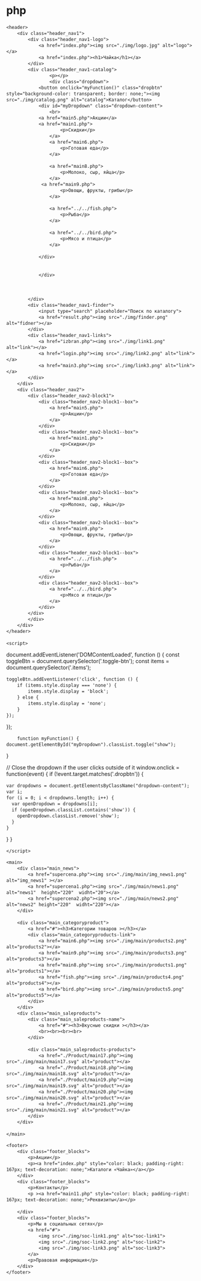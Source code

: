 # php <!DOCTYPE html>
<html lang="en">
<head>
    <meta charset="UTF-8">
    <meta name="viewport" content="width=device-width, initial-scale=1">
    <title>Магазин Чайка</title>
    <link rel="stylesheet" href="./css/styles.css">
    <link rel="stylesheet" href="./css/main.css">
</head>
<body>
    <style>
        .dropbtn {
    background-color: #rgba (0,0,0,0);
    color: black;
    padding: 16px;
    font-size: 16px;
    border: none;
    cursor: pointer;
}

.dropbtn:hover, .dropbtn:focus {
    background-color: #rgba (0,0,0,0);
}

.dropdown {
    position: relative;
    display: inline-block;
}

.dropdown-content {
    display: none;
    position: absolute;
    background-color: #BBBBBBF2;
    min-width: 900px;
    min-height: 400px;
    overflow: auto;
    box-shadow: 0px 8px 16px 0px rgba(0,0,0,0.2);
    z-index: 1;
}

.dropdown-content a {
    color: black;
    padding: 12px 16px;
    text-decoration: none;
    display: block;
}

.dropdown a:hover {background-color: #ddd;}

.show {display: block;}
        </style>
<!-- Header -->
    <header>
        <div class="header_nav1">
            <div class="header_nav1-logo">
                <a href="index.php"><img src="./img/logo.jpg" alt="logo"></a>
                <a href="index.php"><h1>Чайка</h1></a>
            </div>
            <div class="header_nav1-catalog">
                    <p></p>
                    <div class="dropdown">
                <button onclick="myFunction()" class="dropbtn" style="background-color: transparent; border: none;"><img src="./img/catalog.png" alt="catalog">Каталог</button>
                <div id="myDropdown" class="dropdown-content">
                    <br>
                <a href="main5.php">Акции</a>
                <a href="main1.php">
                        <p>Скидки</p>
                    </a>
                    <a href="main6.php">
                        <p>Готовая еда</p>
                    </a>
                    
                    <a href="main8.php">
                        <p>Молоко, сыр, яйца</p>
                    </a>
                 <a href="main9.php">
                        <p>Овощи, фрукты, грибы</p>
                    </a>
               
                    <a href="../../fish.php">
                        <p>Рыба</p>
                    </a>
            
                    <a href="../../bird.php">
                        <p>Мясо и птица</p>
                    </a>

                </div>
                
                
                </div>

                
                
            </div>
            <div class="header_nav1-finder">
                <input type="search" placeholder="Поиск по каталогу">
                <a href="result.php"><img src="./img/finder.png" alt="fidner"></a>
            </div>
            <div class="header_nav1-links">
                <a href="izbran.php"><img src="./img/link1.png" alt="link"></a>
                <a href="login.php"><img src="./img/link2.png" alt="link"></a>
                <a href="main3.php"><img src="./img/link3.png" alt="link"></a>
            </div>
        </div>
        <div class="header_nav2">
            <div class="header_nav2-block1">
                <div class="header_nav2-block1--box">
                    <a href="main5.php">
                        <p>Акции</p>
                    </a>
                </div>
                <div class="header_nav2-block1--box">
                    <a href="main1.php">
                        <p>Скидки</p>
                    </a>
                </div>
                <div class="header_nav2-block1--box">
                    <a href="main6.php">
                        <p>Готовая еда</p>
                    </a>
                </div>
                <div class="header_nav2-block1--box">
                    <a href="main8.php">
                        <p>Молоко, сыр, яйца</p>
                    </a>
                </div>
                <div class="header_nav2-block1--box">
                    <a href="main9.php">
                        <p>Овощи, фрукты, грибы</p>
                    </a>
                </div>
                <div class="header_nav2-block1--box">
                    <a href="../../fish.php">
                        <p>Рыба</p>
                    </a>
                </div>
                <div class="header_nav2-block1--box">
                    <a href="../../bird.php">
                        <p>Мясо и птица</p>
                    </a>
                </div>
            </div>
            </div>
        </div>
    </header>

    <script>

document.addEventListener('DOMContentLoaded', function () {
    const toggleBtn = document.querySelector('.toggle-btn');
    const items = document.querySelector('.items');

    toggleBtn.addEventListener('click', function () {
        if (items.style.display === 'none') {
            items.style.display = 'block';
        } else {
            items.style.display = 'none';
        }
    });
});

        function myFunction() {
    document.getElementById("myDropdown").classList.toggle("show");
}

// Close the dropdown if the user clicks outside of it
window.onclick = function(event) {
  if (!event.target.matches('.dropbtn')) {

    var dropdowns = document.getElementsByClassName("dropdown-content");
    var i;
    for (i = 0; i < dropdowns.length; i++) {
      var openDropdown = dropdowns[i];
      if (openDropdown.classList.contains('show')) {
        openDropdown.classList.remove('show');
      }
    }
  }
}

    </script>

<!-- main -->
    <main>
        <div class="main_news">
            <a href="supercena.php"><img src="./img/main/img_news1.png" alt="img_news1" ></a>
            <a href="supercena1.php"><img src="./img/main/news1.png" alt="news1"  height="220"  widht="20"></a>
            <a href="supercena2.php"><img src="./img/main/news2.png" alt="news2" height="220"  widht="220"></a>
        </div>
       
        <div class="main_categoryproduct">
            <a href="#"><h3>Категории товаров ></h3></a>
            <div class="main_categoryproducts-link">
                <a href="main6.php"><img src="./img/main/products2.png" alt="products2"></a>
                <a href="main9.php"><img src="./img/main/products3.png" alt="products3"></a>
                <a href="main8.php"><img src="./img/main/products1.png" alt="products1"></a>
                <a href="fish.php"><img src="./img/main/products4.png" alt="products4"></a>
                <a href="bird.php"><img src="./img/main/products5.png" alt="products5"></a>
            </div>
        </div>
        <div class="main_saleproducts">
            <div class="main_saleproducts-name">
                <a href="#"><h3>Вкусные скидки ></h3></a>
                <br><br><br><br>
            </div>
          
            <div class="main_saleproducts-products">
                <a href="./Product/main17.php"><img src="./img/main/main17.svg" alt="product"></a>
                <a href="./Product/main18.php"><img src="./img/main/main18.svg" alt="product"></a>
                <a href="./Product/main19.php"><img src="./img/main/main19.svg" alt="product"></a>
                <a href="./Product/main20.php"><img src="./img/main/main20.svg" alt="product"></a>
                <a href="./Product/main21.php"><img src="./img/main/main21.svg" alt="product"></a>
            </div>
        </div>

    </main>


<!-- footer -->
    <footer>
        <div class="footer_blocks">
            <p>Акции</p>
            <p><a href="index.php" style="color: black; padding-right: 167px; text-decoration: none;">Каталоги «Чайка»</a></p>
        </div>
        <div class="footer_blocks">
            <p>Контакты</p>
            <p ><a href="main11.php" style="color: black; padding-right: 167px; text-decoration: none;">Реквизиты</a></p>
            
        </div>
        <div class="footer_blocks">
            <p>Мы в социальных сетях</p>
            <a href="#">
                <img src="./img/soc-link1.png" alt="soc-link1">
                <img src="./img/soc-link2.png" alt="soc-link2">
                <img src="./img/soc-link3.png" alt="soc-link3">
            </a>
            <p>Правовая информация</p>
        </div>
    </footer>
</body>
</html>